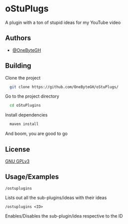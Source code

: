 # oStuPlugs

A plugin with a ton of stupid ideas for my YouTube video

## Authors

- [@OneByteGH](https://www.github.com/OneByteGH)


## Building 

Clone the project

```bash
  git clone https://github.com/OneByteGH/oStuPlugs/
```

Go to the project directory

```bash
  cd oStuPlugins
```

Install dependencies

```bash
  maven install
```
And boom, you are good to go 

## License

[GNU GPLv3](https://choosealicense.com/licenses/gpl-3.0//)


## Usage/Examples

```
/ostuplugins 
```
Lists out all the sub-plugins/ideas with their ideas

```
/ostuplugins <ID>
```
Enables/Disables the sub-plugin/idea respective to the ID

